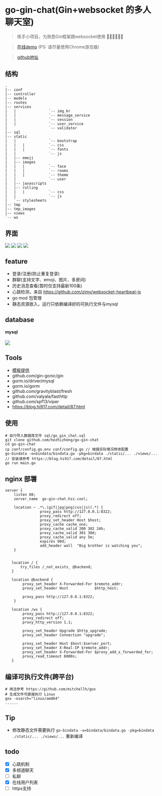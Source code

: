 # go-gin-chat(Gin+websocket 的多人聊天室)

> 练手小项目，为熟悉Gin框架跟websocket使用 💛💛💛💛💛💛

> [在线demo](http://go-gin-chat.hzz.cool) (PS: 请尽量使用Chrome游览器)

> [github地址](https://github.com/hezhizheng/go-gin-chat)

## 结构
```
.
|-- conf
|-- controller
|-- models
|-- routes
|-- services
|   |               `-- img_kr
|   |               `-- message_service
|   |               `-- session
|   |               `-- user_service
|                   `-- validator
|-- sql
|-- static
|   |               `-- bootstrap
|   |   |           `-- css
|   |   |           `-- fonts
|   |               `-- js
|   |-- emoji
|   |-- images
|   |   |           `-- face
|   |   |           `-- rooms
|   |   |           `-- theme
|   |               `-- user
|   |-- javascripts
|   |-- rolling
|   |   |           `-- css
|   |               `-- js
|   `-- stylesheets
|-- tmp
|-- tmp_images
|-- views
`-- ws

```

## 界面
![](https://static01.imgkr.com/temp/5c3c9096ef9f4796b404dd2f3e23c36d.png)
![](https://static01.imgkr.com/temp/cd66af62792f4d2e8c2fa974e82d0526.png)
![](https://static01.imgkr.com/temp/099bf697686445d79407962cdfb11e56.png)
![](https://static01.imgkr.com/temp/1e89fdd024de47fa862143fba246d632.png)

## feature
- 登录/注册(防止重复登录)
- 群聊(支持文字、emoji、图片、多房间)
- 历史消息查看(暂时仅支持最新100条)
- 心跳检测，来自 https://github.com/zimv/websocket-heartbeat-js
- go mod 包管理
- 静态资源嵌入，运行只依赖编译好的可执行文件与mysql

## database
#### mysql
![](https://static01.imgkr.com/temp/a4b4520607da41f796f13c17a250e70e.png)
 
## Tools
- [模板提供](https://github.com/zfowed/charooms-html) 
- github.com/gin-gonic/gin
- gorm.io/driver/mysql
- gorm.io/gorm
- github.com/gravityblast/fresh
- github.com/valyala/fasthttp
- github.com/spf13/viper
- https://blog.hi917.com/detail/87.html

## 使用

```
# 自行导入数据库文件 sql/go_gin_chat.sql
git clone github.com/hezhizheng/go-gin-chat
cd go-gin-chat
cp conf/config.go.env conf/config.go // 根据实际情况修改配置
go-bindata -o=bindata/bindata.go -pkg=bindata ./static/... ./views/... // 安装请参考 https://blog.hi917.com/detail/87.html
go run main.go 
```

## nginx 部署

```
server {
    listen 80;
    server_name  go-gin-chat.hzz.cool;

    location ~ .*\.(gif|jpg|png|css|js)(.*) {
                proxy_pass http://127.0.0.1:8322;
                proxy_redirect off;
                proxy_set_header Host $host;
                proxy_cache cache_one;
                proxy_cache_valid 200 302 24h;
                proxy_cache_valid 301 30d;
                proxy_cache_valid any 5m;
                expires 90d;
                add_header wall  "Big brother is watching you";
    }
  

   location / {
       try_files /_not_exists_ @backend;
   }
  
   location @backend {
        proxy_set_header X-Forwarded-For $remote_addr;
        proxy_set_header Host            $http_host;

        proxy_pass http://127.0.0.1:8322;
    }
  
   location /ws {
        proxy_pass http://127.0.0.1:8322;
        proxy_redirect off;
        proxy_http_version 1.1;

        proxy_set_header Upgrade $http_upgrade;
        proxy_set_header Connection "upgrade";

        proxy_set_header Host $host:$server_port;
        proxy_set_header X-Real-IP $remote_addr;
        proxy_set_header X-Forwarded-For $proxy_add_x_forwarded_for;    
        proxy_read_timeout 6000s;
   }
```
## 编译可执行文件(跨平台)

```
# 用法参考 https://github.com/mitchellh/gox
# 生成文件可直接执行 Linux
gox -osarch="linux/amd64"
......
```

## Tip
- 修改静态文件需要执行 `go-bindata -o=bindata/bindata.go -pkg=bindata ./static/... ./views/...`  重新编译

## todo
- [x] 心跳机制
- [x] 多频道聊天
- [ ] 私聊
- [x] 在线用户列表
- [ ] https支持

